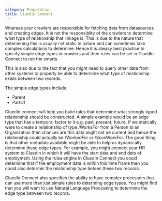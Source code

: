 ```yaml
---
category: Preparation
title: CluedIn Connect
---
```


Whereas your crawlers are responsible for fetching data from datasources and creating edges. It is not the responsiblity of the crawlers to determine what type of relationship that linkage is. This is due to the nature that determining this is usually not static in nature and can sometimes take complex calculations to determine. Hence it is alwasy best practice to specify simple edge types in crawlers and then rules can be set in CluedIn Connect to run the smarts.

This is also due to the fact that you might need to query other data from other systems to properly be able to determine what type of relationship exists between two records. 

The simple edge types include:

 - Parent
 - PartOf

 CluedIn connect will help you build rules that determine what strongly typed relationship should be constructed. A simple example would be an edge type that has a temporal factor to it e.g. past, present, future. If we statically were to create a relationship of type /WorksFor from a Person to an Organization then chances are this data might not be current and hence the relationship could actually be /WorkedFor or /SoonWorkFor. The good thing is that other metadata available might be able to help us dynamically determine these edge types. For example, you might connect your HR system to CluedIn in which it will have the start date and end date of employment. Using the rules engine in CluedIn Connect you could determine that if the employment date is within this time frame then you could also determin the relationship type beteen these two records. 

 CluedIn Connect also specifies the ability to have complex processors that can use more than just simple rules to determing edge types. You might find that you will want to use Natural Language Processing to determine the edge type between two records.